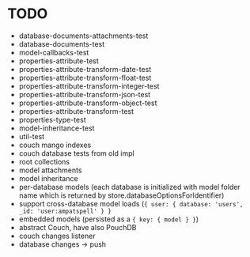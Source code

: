 # TODO

* database-documents-attachments-test
* database-documents-test
* model-callbacks-test
* properties-attribute-test
* properties-attribute-transform-date-test
* properties-attribute-transform-float-test
* properties-attribute-transform-integer-test
* properties-attribute-transform-json-test
* properties-attribute-transform-object-test
* properties-attribute-transform-test
* properties-type-test
* model-inheritance-test
* util-test
* couch mango indexes
* couch database tests from old impl
* root collections
* model attachments
* model inheritance
* per-database models (each database is initialized with model folder name which is returned by store.databaseOptionsForIdentifier)
* support cross-database model loads (`{ user: { database: 'users', _id: 'user:ampatspell' } }`
* embedded models (persisted as a `{ key: { model } }`)
* abstract Couch, have also PouchDB
* couch changes listener
* database changes -> push
